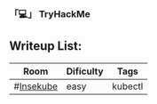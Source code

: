 ### 「💻」 TryHackMe

## Writeup List:

| Room | Dificulty | Tags |
| ----------- | ----------- | ----------- |
| #<a href="https://github.com/PSkora90/Writeups/blob/dabaf3f634298f37cd654b77f03d44163b35e102/THM/Insekube/insekube.md">Insekube</a> | easy | kubectl |

